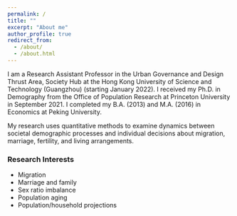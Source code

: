 ```yaml
---
permalink: /
title: ""
excerpt: "About me"
author_profile: true
redirect_from: 
  - /about/
  - /about.html
---
```


I am a Research Assistant Professor in the Urban Governance and Design Thrust Area, Society Hub at the Hong Kong University of Science and Technology (Guangzhou) (starting January 2022). I received my Ph.D. in Demography from the Office of Population Research at Princeton University in September 2021. I completed my B.A. (2013) and M.A. (2016) in Economics at Peking University.   

My research uses quantitative methods to examine dynamics between societal demographic processes and individual decisions about migration, marriage, fertility, and living arrangements.  


### Research Interests
- Migration
- Marriage and family 
- Sex ratio imbalance
- Population aging
- Population/household projections
